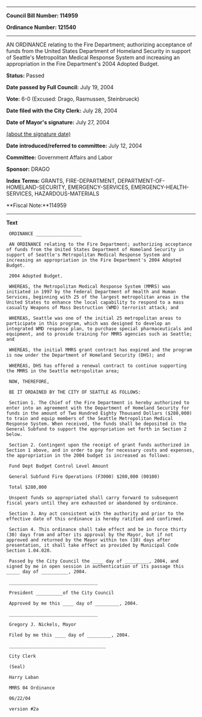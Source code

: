 

********

**Council Bill Number: 114959**
   
**Ordinance Number: 121540**
********

 AN ORDINANCE relating to the Fire Department; authorizing acceptance of funds from the United States Department of Homeland Security in support of Seattle's Metropolitan Medical Response System and increasing an appropriation in the Fire Department's 2004 Adopted Budget.

**Status:** Passed
   
**Date passed by Full Council:** July 19, 2004
   
**Vote:** 6-0 (Excused: Drago, Rasmussen, Steinbrueck)
   
**Date filed with the City Clerk:** July 28, 2004
   
**Date of Mayor's signature:** July 27, 2004
   
[(about the signature date)](/~public/approvaldate.htm)
   
   
   
**Date introduced/referred to committee:** July 12, 2004
   
**Committee:** Government Affairs and Labor
   
**Sponsor:** DRAGO
   
   
**Index Terms:** GRANTS, FIRE-DEPARTMENT, DEPARTMENT-OF-HOMELAND-SECURITY, EMERGENCY-SERVICES, EMERGENCY-HEALTH-SERVICES, HAZARDOUS-MATERIALS

**Fiscal Note:**114959

********

**Text**
   
```
 ORDINANCE _________________

 AN ORDINANCE relating to the Fire Department; authorizing acceptance of funds from the United States Department of Homeland Security in support of Seattle's Metropolitan Medical Response System and increasing an appropriation in the Fire Department's 2004 Adopted Budget.

 2004 Adopted Budget.

 WHEREAS, the Metropolitan Medical Response System (MMRS) was initiated in 1997 by the Federal Department of Health and Human Services, beginning with 25 of the largest metropolitan areas in the United States to enhance the local capability to respond to a mass casualty Weapons of Mass Destruction (WMD) terrorist attack; and

 WHEREAS, Seattle was one of the initial 25 metropolitan areas to participate in this program, which was designed to develop an integrated WMD response plan, to purchase special pharmaceuticals and equipment, and to provide training for MMRS agencies such as Seattle; and

 WHEREAS, the initial MMRS grant contract has expired and the program is now under the Department of Homeland Security (DHS); and

 WHEREAS, DHS has offered a renewal contract to continue supporting the MMRS in the Seattle metropolitan area;

 NOW, THEREFORE,

 BE IT ORDAINED BY THE CITY OF SEATTLE AS FOLLOWS:

 Section 1. The Chief of the Fire Department is hereby authorized to enter into an agreement with the Department of Homeland Security for funds in the amount of Two Hundred Eighty Thousand Dollars ($280,000) to train and equip members of the Seattle Metropolitan Medical Response System. When received, the funds shall be deposited in the General Subfund to support the appropriation set forth in Section 2 below.

 Section 2. Contingent upon the receipt of grant funds authorized in Section 1 above, and in order to pay for necessary costs and expenses, the appropriation in the 2004 budget is increased as follows:

 Fund Dept Budget Control Level Amount

 General Subfund Fire Operations (F3000) $280,000 (00100)

 Total $280,000

 Unspent funds so appropriated shall carry forward to subsequent fiscal years until they are exhausted or abandoned by ordinance.

 Section 3. Any act consistent with the authority and prior to the effective date of this ordinance is hereby ratified and confirmed.

 Section 4. This ordinance shall take effect and be in force thirty (30) days from and after its approval by the Mayor, but if not approved and returned by the Mayor within ten (10) days after presentation, it shall take effect as provided by Municipal Code Section 1.04.020.

 Passed by the City Council the ____ day of _________, 2004, and signed by me in open session in authentication of its passage this _____ day of __________, 2004.

 _________________________________

 President __________of the City Council

 Approved by me this ____ day of _________, 2004.

 _________________________________

 Gregory J. Nickels, Mayor

 Filed by me this ____ day of _________, 2004.

 ____________________________________

 City Clerk

 (Seal)

 Harry Laban

 MMRS 04 Ordinance

 06/22/04

 version #2a

```
